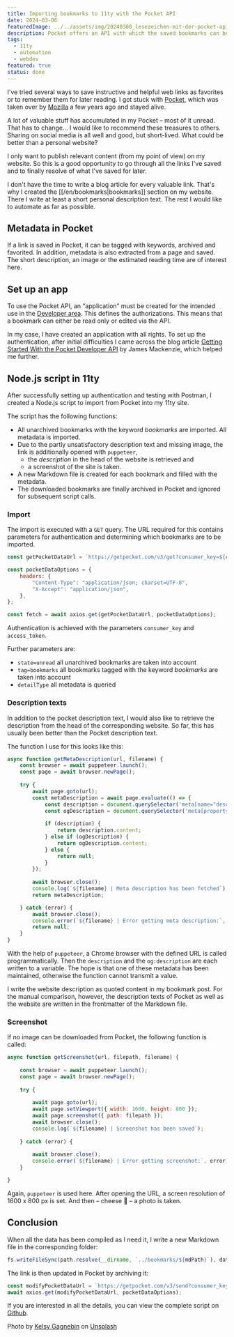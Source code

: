 ```yaml
---
title: Importing bookmarks to 11ty with the Pocket API
date: 2024-03-06
featuredImage: ../../assets/img/20240308_lesezeichen-mit-der-pocket-api-nach-11ty-importieren.jpg
description: Pocket offers an API with which the saved bookmarks can be used and customized. I make use of this and save the data in a bookmark post on [stebre.ch](https://stebre.ch/en/bookmarks). Bookmarks with a specific tag are taken into account. After processing, the link saved on Pocket is archived.
tags:
  - 11ty
  - automation
  - webdev
featured: true
status: done
---
```

I've tried several ways to save instructive and helpful web links as favorites or to remember them for later reading. I got stuck with [Pocket](https://getpocket.com), which was taken over by [Mozilla](https://www.mozilla.org/de/) a few years ago and stayed alive.

A lot of valuable stuff has accumulated in my Pocket – most of it unread. That has to change... I would like to recommend these treasures to others. Sharing on social media is all well and good, but short-lived. What could be better than a personal website?

I only want to publish relevant content (from my point of view) on my website. So this is a good opportunity to go through all the links I've saved and to finally resolve of what I've saved for later.

I don't have the time to write a blog article for every valuable link. That's why I created the [[/en/bookmarks|bookmarks]] section on my website. There I write at least a short personal description text. The rest I would like to automate as far as possible.

## Metadata in Pocket

If a link is saved in Pocket, it can be tagged with keywords, archived and favorited. In addition, metadata is also extracted from a page and saved. The short description, an image or the estimated reading time are of interest here.

## Set up an app

To use the Pocket API, an “application” must be created for the intended use in the [Developer area](https://getpocket.com/developer/). This defines the authorizations. This means that a bookmark can either  be read only or edited via the API.

In my case, I have created an application with all rights. To set up the authentication, after initial difficulties I came across the blog article [Getting Started With the Pocket Developer API](https://www.jamesfmackenzie.com/getting-started-with-the-pocket-developer-api/) by James Mackenzie, which helped me further.

## Node.js script in 11ty

After successfully setting up authentication and testing with Postman, I created a Node.js script to import from Pocket into my 11ty site.

The script has the following functions:

- All unarchived bookmarks with the keyword *bookmarks* are imported. All metadata is imported.
- Due to the partly unsatisfactory description text and missing image, the link is additionally opened with `puppeteer`,
	- the *description* in the head of the website is retrieved and
	- a screenshot of the site is taken.
- A new Markdown file is created for each bookmark and filled with the metadata.
- The downloaded bookmarks are finally archived in Pocket and ignored for subsequent script calls.

### Import

The import is executed with a `GET` query. The URL required for this contains parameters for authentication and determining which bookmarks are to be imported.

```js
const getPocketDataUrl = `https://getpocket.com/v3/get?consumer_key=${consumerKey}&access_token=${accessToken}&state=unread&tag=bookmarks&detailType=complete`;

const pocketDataOptions = {
	headers: {
		"Content-Type": "application/json; charset=UTF-8",
		"X-Accept": "application/json",
	},
};

const fetch = await axios.get(getPocketDataUrl, pocketDataOptions);
```

Authentication is achieved with the parameters `consumer_key` and `access_token`.

Further parameters are:

- `state=unread` all unarchived bookmarks are taken into account
- `tag=bookmarks` all bookmarks tagged with the keyword *bookmarks* are taken into account
- `detailType` all metadata is queried

### Description texts

In addition to the pocket description text, I would also like to retrieve the description from the head of the corresponding website. So far, this has usually been better than the Pocket description text.

The function I use for this looks like this:

```js
async function getMetaDescription(url, filename) {
	const browser = await puppeteer.launch();
	const page = await browser.newPage();
	
	try {
		await page.goto(url);
		const metaDescription = await page.evaluate(() => {
			const description = document.querySelector('meta[name="description"]');
			const ogDescription = document.querySelector('meta[property="og:description"]');
			
			if (description) {
				return description.content;
			} else if (ogDescription) {
				return ogDescription.content;
			} else {
				return null;
			}
		});
		
		await browser.close();
		console.log(`${filename} | Meta description has been fetched`);
		return metaDescription;

	} catch (error) {
		await browser.close();
		console.error(`${filename} | Error getting meta description:`, error);
		return null;
	}
}
```

With the help of `puppeteer`, a Chrome browser with the defined URL is called programmatically. Then the `description` and the `og:description` are each written to a variable. The hope is that one of these metadata has been maintained, otherwise the function cannot transmit a value.

I write the website description as quoted content in my bookmark post. For the manual comparison, however, the description texts of Pocket as well as the website are written in the frontmatter of the Markdown file.

### Screenshot

If no image can be downloaded from Pocket, the following function is called:

```js
async function getScreenshot(url, filepath, filename) {
	
	const browser = await puppeteer.launch();
	const page = await browser.newPage();
	
	try {
	
		await page.goto(url);
		await page.setViewport({ width: 1600, height: 800 });
		await page.screenshot({ path: filepath });
		await browser.close();
		console.log(`${filename} | Screenshot has been saved`);
	
	} catch (error) {
	
		await browser.close();
		console.error(`${filename} | Error getting screenshot:`, error);
	}

}
```

Again, `puppeteer` is used here. After opening the URL, a screen resolution of 1600 x 800 px is set. And then – cheese 📸 – a photo is taken.

## Conclusion

When all the data has been compiled as I need it, I write a new Markdown file in the corresponding folder:

```js
fs.writeFileSync(path.resolve(__dirname, `../bookmarks/${mdPath}`), data, "utf-8");
```

The link is then updated in Pocket by archiving it:

```js
const modifyPocketDataUrl = `https://getpocket.com/v3/send?consumer_key=${consumerKey}&access_token=${accessToken}&actions=[{"action": "archive", "item_id":"${frontmatterData.id}"}]`;
await axios.get(modifyPocketDataUrl, pocketDataOptions);
```

If you are interested in all the details, you can view the complete script on [Github](https://github.com/stebrech/stebre-site/blob/main/_scripts/fetchPocketSaves.js).

Photo by [Kelsy Gagnebin](https://unsplash.com/de/@kelsymichael?utm_content=creditCopyText&utm_medium=referral&utm_source=unsplash) on [Unsplash](https://unsplash.com/de/fotos/ein-stapel-bucher-mit-bunten-bandern-darauf-gdeIn8lsTzs?utm_content=creditCopyText&utm_medium=referral&utm_source=unsplash)
